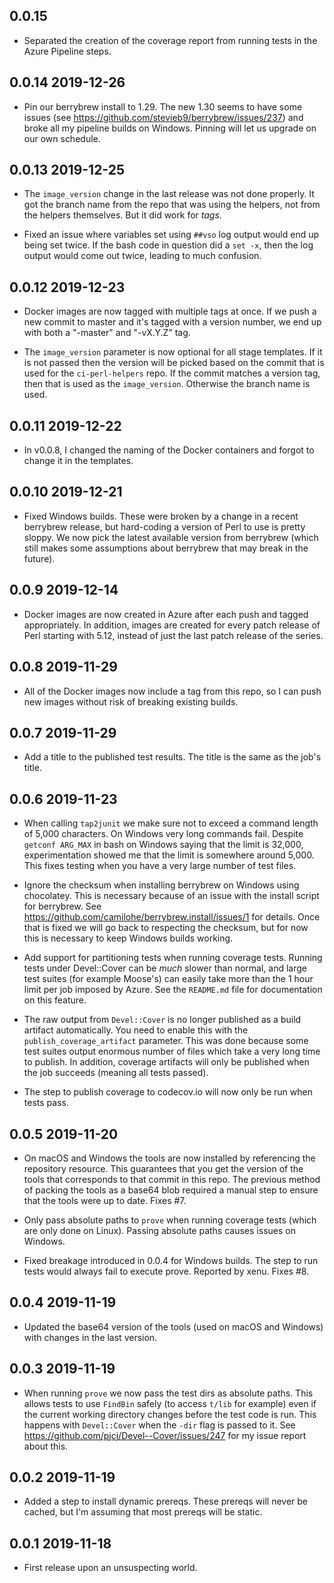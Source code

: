 ## 0.0.15

* Separated the creation of the coverage report from running tests in the
  Azure Pipeline steps.


## 0.0.14 2019-12-26

* Pin our berrybrew install to 1.29. The new 1.30 seems to have some issues
  (see https://github.com/stevieb9/berrybrew/issues/237) and broke all my
  pipeline builds on Windows. Pinning will let us upgrade on our own schedule.


## 0.0.13 2019-12-25

* The `image_version` change in the last release was not done properly. It got
  the branch name from the repo that was using the helpers, not from the
  helpers themselves. But it did work for _tags_.

* Fixed an issue where variables set using `##vso` log output would end up
  being set twice. If the bash code in question did a `set -x`, then the log
  output would come out twice, leading to much confusion.


## 0.0.12 2019-12-23

* Docker images are now tagged with multiple tags at once. If we push a new
  commit to master and it's tagged with a version number, we end up with both
  a "-master" and "-vX.Y.Z" tag.

* The `image_version` parameter is now optional for all stage templates. If it
  is not passed then the version will be picked based on the commit that is
  used for the `ci-perl-helpers` repo. If the commit matches a version tag,
  then that is used as the `image_version`. Otherwise the branch name is used.


## 0.0.11 2019-12-22

* In v0.0.8, I changed the naming of the Docker containers and forgot to
  change it in the templates.


## 0.0.10 2019-12-21

* Fixed Windows builds. These were broken by a change in a recent berrybrew
  release, but hard-coding a version of Perl to use is pretty sloppy. We now
  pick the latest available version from berrybrew (which still makes some
  assumptions about berrybrew that may break in the future).


## 0.0.9 2019-12-14

* Docker images are now created in Azure after each push and tagged
  appropriately. In addition, images are created for every patch release of
  Perl starting with 5.12, instead of just the last patch release of the
  series.


## 0.0.8 2019-11-29

* All of the Docker images now include a tag from this repo, so I can push new
  images without risk of breaking existing builds.


## 0.0.7 2019-11-29

* Add a title to the published test results. The title is the same as the
  job's title.


## 0.0.6 2019-11-23

* When calling `tap2junit` we make sure not to exceed a command length of
  5,000 characters. On Windows very long commands fail. Despite `getconf
  ARG_MAX` in bash on Windows saying that the limit is 32,000, experimentation
  showed me that the limit is somewhere around 5,000. This fixes testing when
  you have a very large number of test files.

* Ignore the checksum when installing berrybrew on Windows using
  chocolatey. This is necessary because of an issue with the install script
  for berrybrew. See https://github.com/camilohe/berrybrew.install/issues/1
  for details. Once that is fixed we will go back to respecting the checksum,
  but for now this is necessary to keep Windows builds working.

* Add support for partitioning tests when running coverage tests. Running
  tests under Devel::Cover can be _much_ slower than normal, and large test
  suites (for example Moose's) can easily take more than the 1 hour limit per
  job imposed by Azure. See the `README.md` file for documentation on this
  feature.

* The raw output from `Devel::Cover` is no longer published as a build
  artifact automatically. You need to enable this with the
  `publish_coverage_artifact` parameter. This was done because some test
  suites output enormous number of files which take a very long time to
  publish. In addition, coverage artifacts will only be published when the job
  succeeds (meaning all tests passed).

* The step to publish coverage to codecov.io will now only be run when tests
  pass.


## 0.0.5 2019-11-20

* On macOS and Windows the tools are now installed by referencing the
  repository resource. This guarantees that you get the version of the tools
  that corresponds to that commit in this repo. The previous method of packing
  the tools as a base64 blob required a manual step to ensure that the tools
  were up to date. Fixes #7.

* Only pass absolute paths to `prove` when running coverage tests (which are
  only done on Linux). Passing absolute paths causes issues on Windows.

* Fixed breakage introduced in 0.0.4 for Windows builds. The step to run tests
  would always fail to execute prove. Reported by xenu. Fixes #8.


## 0.0.4 2019-11-19

* Updated the base64 version of the tools (used on macOS and Windows) with
  changes in the last version.


## 0.0.3 2019-11-19

* When running `prove` we now pass the test dirs as absolute paths. This
  allows tests to use `FindBin` safely (to access `t/lib` for example) even if
  the current working directory changes before the test code is run. This
  happens with `Devel::Cover` when the `-dir` flag is passed to it. See
  https://github.com/pjcj/Devel--Cover/issues/247 for my issue report about
  this.


## 0.0.2 2019-11-19

* Added a step to install dynamic prereqs. These prereqs will never be cached,
  but I'm assuming that most prereqs will be static.


## 0.0.1 2019-11-18

* First release upon an unsuspecting world.

